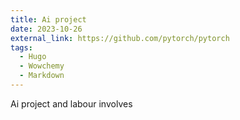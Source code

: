 ```yaml
---
title: Ai project
date: 2023-10-26
external_link: https://github.com/pytorch/pytorch
tags:
  - Hugo
  - Wowchemy
  - Markdown
---
```


Ai project and labour involves

<!--more-->
